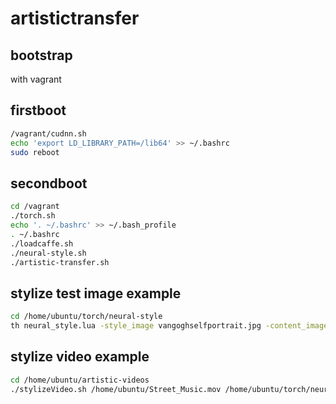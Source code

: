 # artistictransfer

## bootstrap
with vagrant

## firstboot
``` sh
/vagrant/cudnn.sh
echo 'export LD_LIBRARY_PATH=/lib64' >> ~/.bashrc
sudo reboot
```

## secondboot
``` sh
cd /vagrant
./torch.sh
echo '. ~/.bashrc' >> ~/.bash_profile
. ~/.bashrc
./loadcaffe.sh
./neural-style.sh
./artistic-transfer.sh
```

## stylize test image example
``` sh
cd /home/ubuntu/torch/neural-style
th neural_style.lua -style_image vangoghselfportrait.jpg -content_image /vagrant/Marcia_Head.jpg  -backend cudnn -cudnn_autotune -optimizer lbfgs
```

## stylize video example
``` sh
cd /home/ubuntu/artistic-videos
./stylizeVideo.sh /home/ubuntu/Street_Music.mov /home/ubuntu/torch/neural-style/examples/inputs/woman-with-hat-matisse.jpg
```

